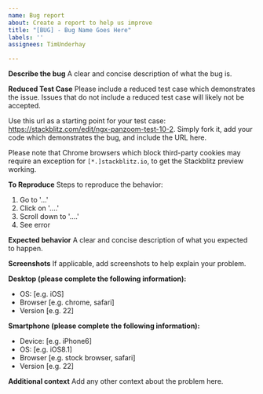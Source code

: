 ```yaml
---
name: Bug report
about: Create a report to help us improve
title: "[BUG] - Bug Name Goes Here"
labels: ''
assignees: TimUnderhay

---
```


**Describe the bug**
A clear and concise description of what the bug is.

**Reduced Test Case**
Please include a reduced test case which demonstrates the issue.  Issues that do not include a reduced test case will likely not be accepted.

Use this url as a starting point for your test case: https://stackblitz.com/edit/ngx-panzoom-test-10-2.  Simply fork it, add your code which demonstrates the bug, and include the URL here.

Please note that Chrome browsers which block third-party cookies may require an exception for `[*.]stackblitz.io`, to get the Stackblitz preview working.

**To Reproduce**
Steps to reproduce the behavior:
1. Go to '...'
2. Click on '....'
3. Scroll down to '....'
4. See error

**Expected behavior**
A clear and concise description of what you expected to happen.

**Screenshots**
If applicable, add screenshots to help explain your problem.

**Desktop (please complete the following information):**
 - OS: [e.g. iOS]
 - Browser [e.g. chrome, safari]
 - Version [e.g. 22]

**Smartphone (please complete the following information):**
 - Device: [e.g. iPhone6]
 - OS: [e.g. iOS8.1]
 - Browser [e.g. stock browser, safari]
 - Version [e.g. 22]

**Additional context**
Add any other context about the problem here.
